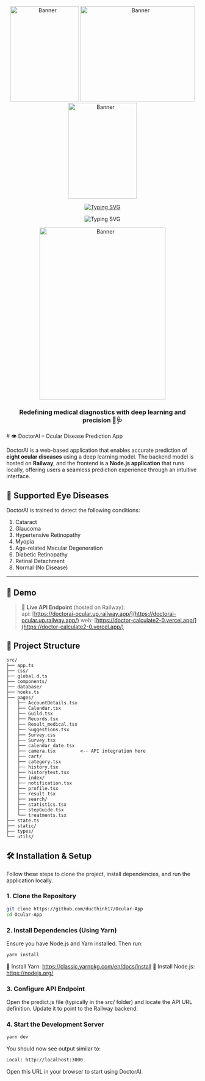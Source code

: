 <div align="center"> <img src="./img_readme/viking-left2.jpg" alt="Banner" width="180" height="250"> <img src="./img_readme/splashimage.png" alt="Banner" width="300" height="250"> <img src="./img_readme/viking-right2.jpg" alt="Banner" width="180" height="250"> </div> <p align="center"> <a href="https://git.io/typing-svg"> <img src="https://readme-typing-svg.demolab.com?font=Fira+Code&weight=900&size=50&pause=1000&color=30FFDD&width=800&height=80&lines=Welcome+to+DoctorAI+%E2%80%93+Ocular+Prediction+App" alt="Typing SVG" /> </a> </p> <p align="center"> <img src="https://readme-typing-svg.demolab.com?font=Fira+Code&weight=700&size=30&pause=1000&color=F96666&repeat=false&width=400&height=110&lines=Smarter+Vision+Starts+Here" alt="Typing SVG" /> </p> <div align="center"> <img src="./img_readme/survial.jpg" alt="Banner" width="330" height="450"> </div> <h3 align="center">Redefining medical diagnostics with deep learning and precision 🧠🩺</h3>
# 👁️ DoctorAI – Ocular Disease Prediction App

DoctorAI is a web-based application that enables accurate prediction of **eight ocular diseases** using a deep learning model. The backend model is hosted on **Railway**, and the frontend is a **Node.js application** that runs locally, offering users a seamless prediction experience through an intuitive interface.

## 🔬 Supported Eye Diseases
DoctorAI is trained to detect the following conditions:

1. Cataract  
2. Glaucoma  
3. Hypertensive Retinopathy  
4. Myopia  
5. Age-related Macular Degeneration  
6. Diabetic Retinopathy  
7. Retinal Detachment  
8. Normal (No Disease)

---

## 🚀 Demo

> 🔗 **Live API Endpoint** (hosted on Railway):  
> api: [https://doctorai-ocular.up.railway.app/](https://doctorai-ocular.up.railway.app/)
> web: [https://doctor-calculate2-0.vercel.app/](https://doctor-calculate2-0.vercel.app/) 

## 📁 Project Structure

```
src/
├── app.ts
├── css/
├── global.d.ts
├── components/
├── database/
├── hooks.ts
├── pages/
│   ├── AccountDetails.tsx
│   ├── Calendar.tsx
│   ├── Guild.tsx
│   ├── Records.tsx
│   ├── Result_medical.tsx
│   ├── Suggestions.tsx
│   ├── Survey.css
│   ├── Survey.tsx
│   ├── calendar_date.tsx
│   ├── camera.tsx         <-- API integration here
│   ├── cart/
│   ├── category.tsx
│   ├── history.tsx
│   ├── historytest.tsx
│   ├── index/
│   ├── notification.tsx
│   ├── profile.tsx
│   ├── result.tsx
│   ├── search/
│   ├── statistics.tsx
│   ├── stepGuide.tsx
│   └── treatments.tsx
├── state.ts
├── static/
├── types/
└── utils/
```


## 🛠️ Installation & Setup

Follow these steps to clone the project, install dependencies, and run the application locally.

### 1. Clone the Repository

```bash
git clone https://github.com/ducthinh17/Ocular-App
cd Ocular-App
```
### 2. Install Dependencies (Using Yarn)
Ensure you have Node.js and Yarn installed. Then run:

```bash
yarn install
```
🔗 Install Yarn: https://classic.yarnpkg.com/en/docs/install
🔗 Install Node.js: https://nodejs.org/
### 3. Configure API Endpoint
Open the predict.js file (typically in the src/ folder) and locate the API URL definition. Update it to point to the Railway backend:

### 4. Start the Development Server

```bash
yarn dev
```
You should now see output similar to:
```bash
Local: http://localhost:3000
```
Open this URL in your browser to start using DoctorAI.
